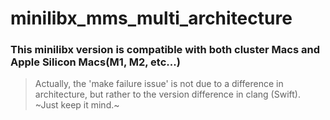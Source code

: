 # minilibx_mms_multi_architecture
### This minilibx version is compatible with both cluster Macs and Apple Silicon Macs(M1, M2, etc...)


> Actually, the 'make failure issue' is not due to a difference in architecture, but rather to the version difference in clang (Swift). ~Just keep it mind.~
